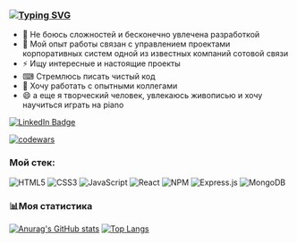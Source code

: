 ### [![Typing SVG](https://readme-typing-svg.herokuapp.com?color=%2336BCF7&lines=Привет+всем!+👋+Меня+зовут+Оля)](https://git.io/typing-svg)

* :heartbeat: Не боюсь сложностей и бесконечно увлечена разработкой
* 🔭 Мой опыт работы связан с управлением проектами корпоративных систем одной из известных компаний сотовой связи
* :zap: Ищу интересные и настоящие проекты
* ⌨ Стремлюсь писать чистый код
* 👥 Хочу работать с опытными коллегами
* 😄 а еще я творческий человек, увлекаюсь живописью и хочу научиться играть на piano

[![LinkedIn Badge](https://img.shields.io/badge/LinkedIn-Profile-informational?style=flat&logo=linkedin&logoColor=white&color=0D76A8)](https://www.linkedin.com/in/olga-maykova/)

[![codewars](https://www.codewars.com/users/Dolka/badges/micro)](https://www.codewars.com/users/Dolka) 
### Мой стек:
![HTML5](https://img.shields.io/badge/html5-%23E34F26.svg?style=for-the-badge&logo=html5&logoColor=white) ![CSS3](https://img.shields.io/badge/css3-%231572B6.svg?style=for-the-badge&logo=css3&logoColor=white) ![JavaScript](https://img.shields.io/badge/javascript-%23323330.svg?style=for-the-badge&logo=javascript&logoColor=%23F7DF1E)
![React](https://img.shields.io/badge/React-20232A?style=for-the-badge&logo=react&logoColor=61DAFB) ![NPM](https://img.shields.io/badge/NPM-%23000000.svg?style=for-the-badge&logo=npm&logoColor=white) ![Express.js](https://img.shields.io/badge/express.js-%23404d59.svg?style=for-the-badge&logo=express&logoColor=%2361DAFB) ![MongoDB](https://img.shields.io/badge/MongoDB-%234ea94b.svg?style=for-the-badge&logo=mongodb&logoColor=white)

### :bar_chart:Моя статистика
[![Anurag's GitHub stats](https://github-readme-stats.vercel.app/api?username=omaykova)](https://github.com/omaykova/github-readme-stats)
[![Top Langs](https://github-readme-stats.vercel.app/api/top-langs/?username=omaykova&layout=compact)](https://github.com/omaykova/github-readme-stats)



<!--
**OMaykova/OMaykova** is a ✨ _special_ ✨ repository because its `README.md` (this file) appears on your GitHub profile.

Here are some ideas to get you started:

- 🔭 I’m currently working on ...
- 🌱 I’m currently learning ...
- 👯 I’m looking to collaborate on ...
- 🤔 I’m looking for help with ...
- 💬 Ask me about ...
- 📫 How to reach me: ...
- 😄 Pronouns: ...
- ⚡ Fun fact: ...
-->
